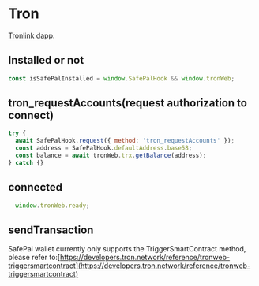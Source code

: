 # Tron


[Tronlink dapp](https://developers.tron.network/docs/tronlink-integration).


## Installed or not

```js
const isSafePalInstalled = window.SafePalHook && window.tronWeb;
```

## tron_requestAccounts(request authorization to connect)

```js
try {
  await SafePalHook.request({ method: 'tron_requestAccounts' });
  const address = SafePalHook.defaultAddress.base58;
  const balance = await tronWeb.trx.getBalance(address);
} catch {}
```

## connected

```js
  window.tronWeb.ready;
```

## sendTransaction

SafePal wallet currently only supports the TriggerSmartContract method, please refer to:[https://developers.tron.network/reference/tronweb-triggersmartcontract](https://developers.tron.network/reference/tronweb-triggersmartcontract)
